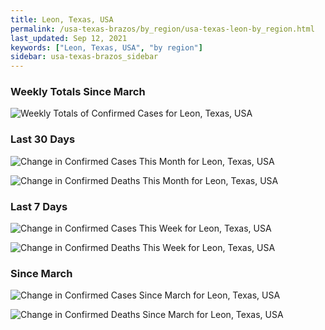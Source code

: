 ```yaml
---
title: Leon, Texas, USA
permalink: /usa-texas-brazos/by_region/usa-texas-leon-by_region.html
last_updated: Sep 12, 2021
keywords: ["Leon, Texas, USA", "by region"]
sidebar: usa-texas-brazos_sidebar
---
```


<h3>Weekly Totals Since March</h3>

![Weekly Totals of Confirmed Cases for Leon, Texas, USA](/covid_tracker/images/graphs/usa-texas-leon-weekly_totals_graph.png)

<h3>Last 30 Days</h3>

![Change in Confirmed Cases This Month for Leon, Texas, USA](/covid_tracker/images/graphs/usa-texas-leon-delta_confirmed-30_days_graph.png)

![Change in Confirmed Deaths This Month for Leon, Texas, USA](/covid_tracker/images/graphs/usa-texas-leon-delta_deaths-30_days_graph.png)

<h3>Last 7 Days</h3>

![Change in Confirmed Cases This Week for Leon, Texas, USA](/covid_tracker/images/graphs/usa-texas-leon-delta_confirmed-7_days_graph.png)

![Change in Confirmed Deaths This Week for Leon, Texas, USA](/covid_tracker/images/graphs/usa-texas-leon-delta_deaths-7_days_graph.png)

<h3>Since March</h3>

![Change in Confirmed Cases Since March for Leon, Texas, USA](/covid_tracker/images/graphs/usa-texas-leon-delta_confirmed-since_march_graph.png)

![Change in Confirmed Deaths Since March for Leon, Texas, USA](/covid_tracker/images/graphs/usa-texas-leon-delta_deaths-since_march_graph.png)
